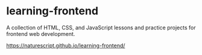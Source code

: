 # learning-frontend
A collection of HTML, CSS, and JavaScript lessons and practice projects for frontend web development.

https://naturescript.github.io/learning-frontend/
